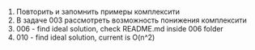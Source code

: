 1. Повторить и запомнить примеры комплексити
2. В задаче 003 рассмотреть возможность понижения комплексити
3. 006 - find ideal solution, check README.md inside 006 folder
4. 010 - find ideal solution, current is O(n^2)